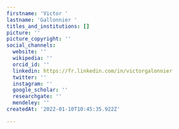 ```yaml
---
firstname: 'Victor '
lastname: 'Gallonnier '
titles_and_institutions: []
picture: ''
picture_copyright: ''
social_channels:
  website: ''
  wikipedia: ''
  orcid_id: ''
  linkedin: https://fr.linkedin.com/in/victorgalonnier
  twitter: ''
  instagram: ''
  google_scholar: ''
  researchgate: ''
  mendeley: ''
createdAt: '2022-01-10T10:45:35.922Z'

---
```


